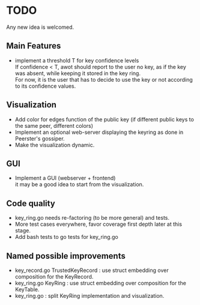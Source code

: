 # TODO

Any new idea is welcomed.

## Main Features
- implement a threshold T for key confidence levels  
  If confidence < T, awot should report to the user no key, as if the key was absent, while keeping it stored in the key ring.  
  For now, it is the user that has to decide to use the key or not according to its confidence values.


## Visualization
- Add color for edges function of the public key (if different public keys to the same peer, different colors)
- Implement an optional web-server displaying the keyring as done in Peerster's gossiper.
- Make the visualization dynamic.

## GUI
- Implement a GUI (webserver + frontend)  
  it may be a good idea to start from the visualization.

## Code quality
- key_ring.go needs re-factoring (to be more general) and tests.
- More test cases everywhere, favor coverage first depth later at this stage.
- Add bash tests to go tests for key_ring.go

## Named possible improvements
- key_record.go TrustedKeyRecord : use struct embedding over composition for the KeyRecord.
- key_ring.go KeyRing : use struct embedding over composition for the KeyTable.
- key_ring.go : split KeyRing implementation and visualization.
